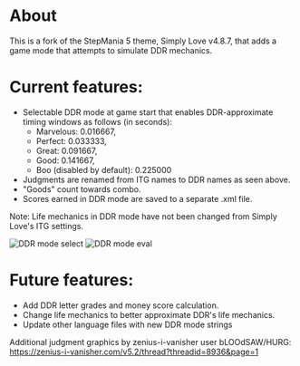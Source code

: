 # About
This is a fork of the StepMania 5 theme, Simply Love v4.8.7, that adds a game mode that attempts to simulate DDR mechanics.

# Current features:
- Selectable DDR mode at game start that enables DDR-approximate timing windows as follows (in seconds):
  - Marvelous: 0.016667,
  - Perfect: 0.033333,
  - Great: 0.091667,
  - Good: 0.141667,
  - Boo (disabled by default): 0.225000
- Judgments are renamed from ITG names to DDR names as seen above.
- "Goods" count towards combo.
- Scores earned in DDR mode are saved to a separate .xml file.

Note: Life mechanics in DDR mode have not been changed from Simply Love's ITG settings.

![DDR mode select](https://i.imgur.com/u32ZOLV.png)
![DDR mode eval](https://i.imgur.com/ZXs5qSB.png)

# Future features:
- Add DDR letter grades and money score calculation.
- Change life mechanics to better approximate DDR's life mechanics.
- Update other language files with new DDR mode strings

Additional judgment graphics by zenius-i-vanisher user bLOOdSAW/HURG: https://zenius-i-vanisher.com/v5.2/thread?threadid=8936&page=1
